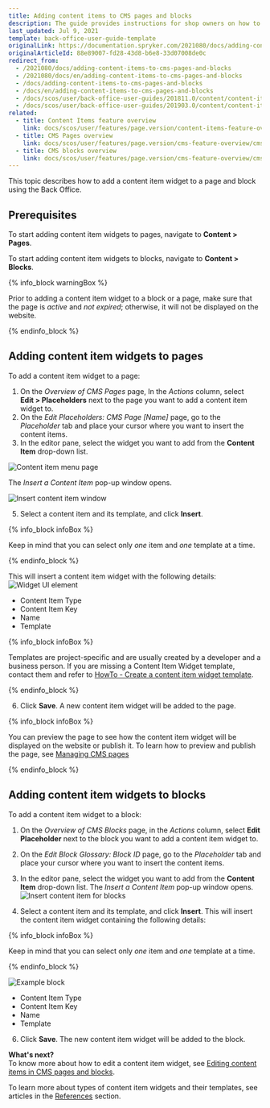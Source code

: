 ```yaml
---
title: Adding content items to CMS pages and blocks
description: The guide provides instructions for shop owners on how to add content items to blocks and pages using content item widgets in the Back Office
last_updated: Jul 9, 2021
template: back-office-user-guide-template
originalLink: https://documentation.spryker.com/2021080/docs/adding-content-items-to-cms-pages-and-blocks
originalArticleId: 88e89007-fd28-43d8-b6e8-33d07008de0c
redirect_from:
  - /2021080/docs/adding-content-items-to-cms-pages-and-blocks
  - /2021080/docs/en/adding-content-items-to-cms-pages-and-blocks
  - /docs/adding-content-items-to-cms-pages-and-blocks
  - /docs/en/adding-content-items-to-cms-pages-and-blocks
  - /docs/scos/user/back-office-user-guides/201811.0/content/content-items/adding-content-items-to-cms-pages-and-blocks.html
  - /docs/scos/user/back-office-user-guides/201903.0/content/content-items/adding-content-items-to-cms-pages-and-blocks.html
related:
  - title: Content Items feature overview
    link: docs/scos/user/features/page.version/content-items-feature-overview.html
  - title: CMS Pages overview
    link: docs/scos/user/features/page.version/cms-feature-overview/cms-pages-overview.html
  - title: CMS blocks overview
    link: docs/scos/user/features/page.version/cms-feature-overview/cms-blocks-overview.html
---
```


This topic describes how to add a content item widget to a page and block using the Back Office.

## Prerequisites

To start adding content item widgets to pages, navigate to **Content&nbsp;<span aria-label="and then">></span> Pages**.

To start adding content item widgets to blocks, navigate to **Content&nbsp;<span aria-label="and then">></span> Blocks**.

{% info_block warningBox %}

Prior to adding a content item widget to a block or a page, make sure that the page is _active_ and _not expired_; otherwise, it will not be displayed on the website.

{% endinfo_block %}

## Adding content item widgets to pages

To add a content item widget to a page:

1. On the *Overview of CMS Pages* page, In the _Actions_ column, select **Edit&nbsp;<span aria-label="and then">></span> Placeholders** next to the page you want to add a content item widget to.
2. On the *Edit Placeholders: CMS Page [Name]* page, go to the *Placeholder* tab and place your cursor where you want to insert the content items.
3. In the editor pane, select the widget you want to add from the **Content Item** drop-down list.

![Content item menu page](https://spryker.s3.eu-central-1.amazonaws.com/docs/User+Guides/Back+Office+User+Guides/Content+Management+System/Content+Item+Widgets/Adding+Content+Item+Widgets+to+Pages+and+Blocks/content-item-menu-page.png)

The *Insert a Content Item* pop-up window opens.

![Insert content item window](https://spryker.s3.eu-central-1.amazonaws.com/docs/User+Guides/Back+Office+User+Guides/Content+Management+System/Content+Item+Widgets/Adding+Content+Item+Widgets+to+Pages+and+Blocks/insert-content-item-window.png)

5. Select a content item and its template, and click **Insert**.

{% info_block infoBox %}

Keep in mind that you can select only *one* item and *one* template at a time.

{% endinfo_block %}

This will insert a content item widget with the following details:
![Widget UI element](https://spryker.s3.eu-central-1.amazonaws.com/docs/User+Guides/Back+Office+User+Guides/Content+Management+System/Content+Item+Widgets/Adding+Content+Item+Widgets+to+Pages+and+Blocks/widget-ui-element.png)

* Content Item Type
* Content Item Key
* Name
* Template

{% info_block infoBox %}

Templates are project-specific and are usually created by a developer and a business person. If you are missing a Content Item Widget template, contact them and refer to [HowTo - Create a content item widget template](/docs/scos/dev/tutorials-and-howtos/howtos/feature-howtos/cms/howto-create-cms-templates.html#content-item-widget-template).

{% endinfo_block %}

6. Click **Save**. A new content item widget will be added to the page.

{% info_block infoBox %}

You can preview the page to see how the content item widget will be displayed on the website or publish it. To learn how to preview and publish the page, see  [Managing CMS pages](/docs/scos/user/back-office-user-guides/{{page.version}}/content/pages/managing-cms-pages.html)

{% endinfo_block %}

## Adding content item widgets to blocks

To add a content item widget to a block:

1. On the *Overview of CMS Blocks* page, in the _Actions_ column, select **Edit Placeholder** next to the block you want to add a content item widget to.
3. On the *Edit Block Glossary: Block ID* page, go to the *Placeholder* tab and place your cursor where you want to insert the content items.
4. In the editor pane, select the widget you want to add from the **Content Item** drop-down list. The *Insert a Content Item* pop-up window opens.
![Insert content item for blocks](https://spryker.s3.eu-central-1.amazonaws.com/docs/User+Guides/Back+Office+User+Guides/Content+Management+System/Content+Item+Widgets/Adding+Content+Item+Widgets+to+Pages+and+Blocks/insert-content-item-widget-block.png)

5. Select a content item and its template, and click **Insert**. This will insert the content item widget containing the following details:

{% info_block infoBox %}

Keep in mind that you can select only *one* item and *one* template at a time.

{% endinfo_block %}

![Example block](https://spryker.s3.eu-central-1.amazonaws.com/docs/User+Guides/Back+Office+User+Guides/Content+Management+System/Content+Item+Widgets/Adding+Content+Item+Widgets+to+Pages+and+Blocks/example-block.png)

* Content Item Type
* Content Item Key
* Name
* Template

6. Click **Save**. The new content item widget will be added to the block.

**What's next?**
<br>To know more about how to edit a content item widget, see  [Editing content items in CMS pages and blocks](/docs/scos/user/back-office-user-guides/{{page.version}}/content/content-items/editing-content-items-in-cms-pages-and-blocks.html).

To learn more about types of content item widgets and their templates, see articles in the [References](/docs/scos/user/back-office-user-guides/{{page.version}}/content/content-items/references/reference-information-content-item-widgets-templates.html) section.
